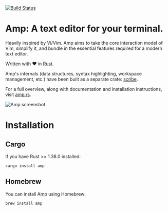 [![Build Status](https://travis-ci.org/jmacdonald/amp.svg?branch=master)](https://travis-ci.org/jmacdonald/amp)

# Amp: A text editor for your terminal.

Heavily inspired by Vi/Vim. Amp aims to take the core interaction model of Vim,
simplify it, and bundle in the essential features required for a modern text
editor.

Written with :heart: in [Rust](http://rust-lang.org).

Amp's internals (data structures, syntax highlighting, workspace management, etc.)
have been built as a separate crate: [scribe](https://github.com/jmacdonald/scribe).

For a full overview, along with documentation and installation instructions, visit [amp.rs](https://amp.rs).

![Amp screenshot](screenshot.png?raw=true "Amp")

# Installation

## Cargo

If you have Rust >= 1.38.0 installed:

```
cargo install amp
```

## Homebrew

You can install Amp using Homebrew:

```
brew install amp
```
